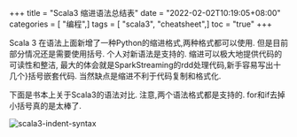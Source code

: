 +++
title = "Scala3 缩进语法总结表"
date = "2022-02-02T10:19:05+08:00"
categories = [ "编程",]
tags = [ "scala3", "cheatsheet",]
toc = "true"
+++


Scala 3 在语法上面新增了一种Python的缩进格式,两种格式都可以使用. 但是目前部分情况还是需要使用括号.
个人对新语法是支持的. 缩进可以极大地提供代码的可读性和整洁, 最大的体会就是SparkStreaming的rdd处理代码,新手容易写出十几个}括号嵌套代码.
当然缺点是缩进不利于代码复制和格式化.

下面是书本上关于Scala3的语法对比. 注意,两个语法格式都是支持的. for和if去掉小括号真的是太棒了.

<!--more-->

![scala3-indent-syntax](https://jsd.cdn.zzko.cn/gh/zhimoe/zhimoe.pic@main/pic/scala3-indent.67cs88jvxlw0.webp)
